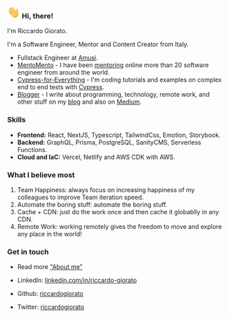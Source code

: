 <h3><img src="https://raw.githubusercontent.com/riccardogiorato/riccardogiorato/master/hi.gif" width="30px"/> Hi, there!</h3>

I'm Riccardo Giorato.

I'm a Software Engineer, Mentor and Content Creator from Italy.

* Fullstack Engineer at [Amusi](https://www.amusi.it).
* [MentoMento](https://mentomento.riccardogiorato.com/) - I have been [mentoring](https://mentomento.riccardogiorato.com/) online more than 20 software engineer from around the world.
* [Cypress-for-Everything](https://github.com/riccardogiorato/cypress-for-everything) - I'm coding tutorials and examples on complex end to end tests with [Cypress](https://github.com/riccardogiorato/cypress-for-everything).
* [Blogger](https://riccardogiorato.com/blog) - I write about programming, technology, remote work, and other stuff on my [blog](https://riccardogiorato.com/blog) and also on [Medium](https://medium.com/@riccardogiorato).

### Skills

* **Frontend:** React, NextJS, Typescript, TailwindCss, Emotion, Storybook. 
* **Backend:** GraphQL, Prisma, PostgreSQL, SanityCMS, Serverless Functions.
* **Cloud and IaC:** Vercel, Netlify and AWS CDK with AWS.
 
### What I believe most

1. Team Happiness: always focus on increasing happiness of my colleagues to improve Team iteration speed.
2. Automate the boring stuff: automate the boring stuff.
3. Cache + CDN: just do the work once and then cache it globablly in any CDN.  
4. Remote Work: working remotely gives the freedom to move and explore any place in the world!

### Get in touch

- Read more <a href="https://riccardogiorato.com/about">"About me"</a>

- LinkedIn: <a href="https://www.linkedin.com/in/riccardo-giorato/">linkedin.com/in/riccardo-giorato</a>

- Github: <a href="https://github.com/riccardogiorato/">riccardogiorato</a>

- Twitter: <a href="https://twitter.com/riccardogiorato">riccardogiorato</a>
